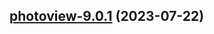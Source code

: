 

## [photoview-9.0.1](https://github.com/succelle/charts/compare/photoview-9.0.0...photoview-9.0.1) (2023-07-22)

